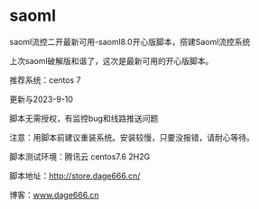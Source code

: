 # saoml
saoml流控二开最新可用-saoml8.0开心版脚本，搭建Saoml流控系统

上次saoml破解版和谐了，这次是最新可用的开心版脚本。

推荐系统：centos 7

更新与2023-9-10

脚本无需授权，有监控bug和线路推送问题

注意：用脚本前建议重装系统。安装较慢，只要没报错，请耐心等待。

脚本测试环境：腾讯云 centos7.6 2H2G

脚本地址：http://store.dage666.cn/

博客：www.dage666.cn
